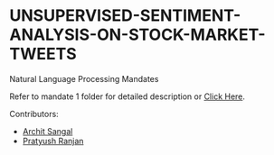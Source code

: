 # UNSUPERVISED-SENTIMENT-ANALYSIS-ON-STOCK-MARKET-TWEETS

Natural Language Processing Mandates

Refer to mandate 1 folder for detailed description or [Click Here](https://github.com/architsangal/UNSUPERVISED-SENTIMENT-ANALYSIS-ON-STOCK-MARKET-TWEETS/blob/main/Mandate%201/stock_market_sentiment_analysis.pdf).

Contributors:
- [Archit Sangal](https://github.com/architsangal)
- [Pratyush Ranjan]()